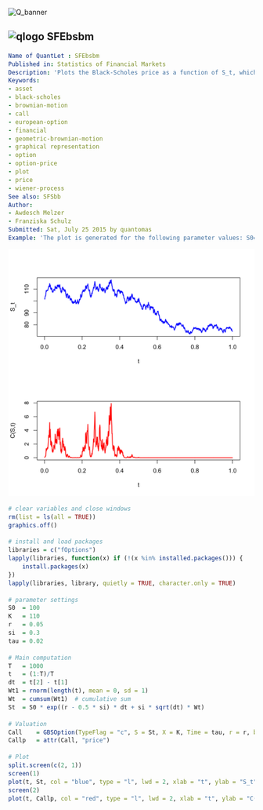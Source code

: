 
![Q_banner](https://github.com/QuantLet/Styleguide-and-Validation-procedure/blob/master/pictures/banner.png)

## ![qlogo](https://github.com/QuantLet/Styleguide-and-Validation-procedure/blob/master/pictures/qloqo.png) **SFEbsbm**

```yaml
Name of QuantLet : SFEbsbm
Published in: Statistics of Financial Markets
Description: 'Plots the Black-Scholes price as a function of S_t, which is modelled as a geometric Brownian motion.'
Keywords:
- asset
- black-scholes
- brownian-motion
- call
- european-option
- financial
- geometric-brownian-motion
- graphical representation
- option
- option-price
- plot
- price
- wiener-process
See also: SFSbb
Author:
- Awdesch Melzer
- Franziska Schulz
Submitted: Sat, July 25 2015 by quantomas
Example: 'The plot is generated for the following parameter values: S0=100, K=110, r=0.05, si=0.3, tau=0.02'
```

![Picture1](SFEbsbm-1.png)


```r
# clear variables and close windows
rm(list = ls(all = TRUE))
graphics.off()

# install and load packages
libraries = c("fOptions")
lapply(libraries, function(x) if (!(x %in% installed.packages())) {
    install.packages(x)
})
lapply(libraries, library, quietly = TRUE, character.only = TRUE)

# parameter settings
S0 	= 100
K 	= 110
r 	= 0.05
si 	= 0.3
tau = 0.02

# Main computation
T 	= 1000
t 	= (1:T)/T
dt 	= t[2] - t[1]
Wt1 = rnorm(length(t), mean = 0, sd = 1)
Wt 	= cumsum(Wt1)  # cumulative sum
St 	= S0 * exp((r - 0.5 * si) * dt + si * sqrt(dt) * Wt)

# Valuation
Call 	= GBSOption(TypeFlag = "c", S = St, X = K, Time = tau, r = r, b = 0, sigma = si)  
Callp 	= attr(Call, "price")

# Plot
split.screen(c(2, 1))
screen(1)
plot(t, St, col = "blue", type = "l", lwd = 2, xlab = "t", ylab = "S_t")
screen(2)
plot(t, Callp, col = "red", type = "l", lwd = 2, xlab = "t", ylab = "C(S,t)") 

```
